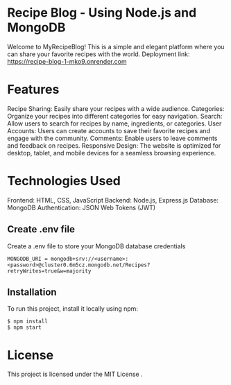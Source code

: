 # Recipe Blog - Using Node.js and MongoDB

Welcome to MyRecipeBlog! This is a simple and elegant platform where you can share your favorite recipes with the world.
Deployment link: https://recipe-blog-1-mko9.onrender.com

# Features

Recipe Sharing: Easily share your recipes with a wide audience.
Categories: Organize your recipes into different categories for easy navigation.
Search: Allow users to search for recipes by name, ingredients, or categories.
User Accounts: Users can create accounts to save their favorite recipes and engage with the community.
Comments: Enable users to leave comments and feedback on recipes.
Responsive Design: The website is optimized for desktop, tablet, and mobile devices for a seamless browsing experience.

# Technologies Used

Frontend: HTML, CSS, JavaScript
Backend: Node.js, Express.js
Database: MongoDB
Authentication: JSON Web Tokens (JWT)

## Create .env file

Create a .env file to store your MongoDB database credentials

```
MONGODB_URI = mongodb+srv://<username>:<password>@cluster0.6m5cz.mongodb.net/Recipes?retryWrites=true&w=majority
```


## Installation

To run this project, install it locally using npm:

```
$ npm install
$ npm start
```

# License

This project is licensed under the MIT License .
